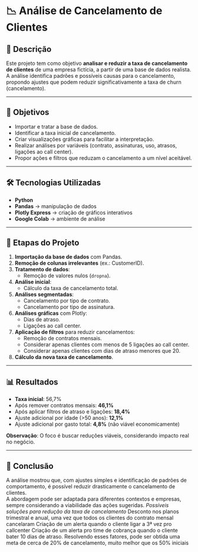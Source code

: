 # 📉 Análise de Cancelamento de Clientes

## 📌 Descrição
Este projeto tem como objetivo **analisar e reduzir a taxa de cancelamento de clientes** de uma empresa fictícia, a partir de uma base de dados realista.  
A análise identifica padrões e possíveis causas para o cancelamento, propondo ajustes que podem reduzir significativamente a taxa de churn (cancelamento).

---

## 🎯 Objetivos
- Importar e tratar a base de dados.  
- Identificar a taxa inicial de cancelamento.  
- Criar visualizações gráficas para facilitar a interpretação.
- Realizar análises por variáveis (contrato, assinaturas, uso, atrasos, ligações ao call center).    
- Propor ações e filtros que reduzam o cancelamento a um nível aceitável.  

---

## 🛠 Tecnologias Utilizadas
- **Python**
- **Pandas** → manipulação de dados  
- **Plotly Express** → criação de gráficos interativos  
- **Google Colab** → ambiente de análise

---

## 📂 Etapas do Projeto
1. **Importação da base de dados** com Pandas.  
2. **Remoção de colunas irrelevantes** (ex.: CustomerID).  
3. **Tratamento de dados**:
   - Remoção de valores nulos (`dropna`).
4. **Análise inicial**:
   - Cálculo da taxa de cancelamento total.  
5. **Análises segmentadas**:
   - Cancelamento por tipo de contrato.  
   - Cancelamento por tipo de assinatura.  
6. **Análises gráficas** com Plotly:
   - Dias de atraso.  
   - Ligações ao call center.  
7. **Aplicação de filtros** para reduzir cancelamentos:  
   - Remoção de contratos mensais.  
   - Considerar apenas clientes com menos de 5 ligações ao call center.  
   - Considerar apenas clientes com dias de atraso menores que 20.
8. **Cálculo da nova taxa de cancelamento**.

---

## 📊 Resultados
- **Taxa inicial**: 56,7%  
- Após remover contratos mensais: **46,1%**  
- Após aplicar filtros de atraso e ligações: **18,4%**  
- Ajuste adicional por idade (>50 anos): **12,1%**  
- Ajuste adicional por gasto total: **4,8%** (não viável economicamente)  

**Observação**: O foco é buscar reduções viáveis, considerando impacto real no negócio.

---

## 🚀 Conclusão
A análise mostrou que, com ajustes simples e identificação de padrões de comportamento, é possível reduzir drasticamente o cancelamento de clientes.  
A abordagem pode ser adaptada para diferentes contextos e empresas, sempre considerando a viabilidade das ações sugeridas.
*Possíveis soluções para redução da taxa de cancelamento*
Desconto nos planos trimestral e anual, uma vez que todos os clientes do contrato mensal cancelaram
Criação de um alerta quando o cliente ligar a 3ª vez pro callcenter
Criação de um alerta pro time de cobrança quando o cliente bater 10 dias de atraso.
Resolvendo esses fatores, pode ser obtida uma meta de cerca de 20% de cancelamento, muito melhor que os 50% iniciais


